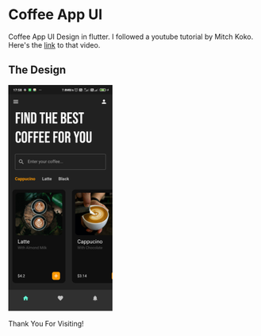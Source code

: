 
# Coffee App UI

Coffee App UI Design in flutter. I followed a youtube tutorial by Mitch Koko.  
Here's the [link](https://youtu.be/e8avvPPhyVk?si=J6IvhaueqHbjdyME  "coffee UI 👨🏽‍💻 cloning dribbble designs using FLUTTER ♡") to that video.

## The Design

<img src="lib/images/CoffeeAppUI.jpg" style="width:15em;">

Thank You For Visiting!